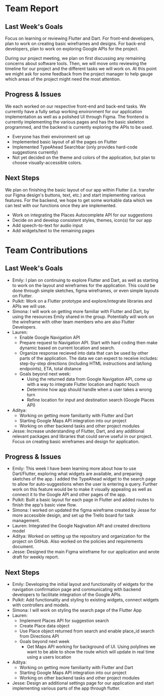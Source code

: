 # Team Report

## Last Week's Goals
Focus on learning or reviewing Flutter and Dart. For front-end developers, plan to work on creating basic wireframes and designs. For back-end developers, plan to work on exploring Google APIs for the project.

During our project meeting, we plan on first discussing any remaining concerns about software tools. Then, we will move onto reviewing the timeline for our project and the different tasks we will work on. At this point we might ask for some feedback from the project manager to help gauge which areas of the project might need the most attention.

## Progress & Issues
We each worked on our respective front-end and back-end tasks. We currently have a fully setup working environment for our application implementation as well as a polished UI through Figma. 
The frontend is currently implementing the various pages and has the basic skeleton programmed, and the backend is currently exploring the APIs to be used.
- Everyone has their environment set up
- Implemented basic layout of all the pages on Flutter
- Implemented TypeAhead Searchbar (only provides hard-code suggestions currently)
- Not yet decided on the theme and colors of the application, but plan to choose visually-accessible colors.

## Next Steps
We plan on finishing the basic layout of our app within Flutter (i.e. transfer our Figma design's buttons, text, etc.) and start implementing various features. For the backend, we hope to get some workable data which we can test with our functions once they are implemented.
- Work on integrating the Places Autocomplete API for our suggestions
- Decide on and develop consistent styles, themes, icon(s) for our app
- Add speech-to-text for audio input
- Add widgets/text to the remaining pages

# Team Contributions

## Last Week's Goals
- Emily: I plan on continuing to explore Flutter and Dart, as well as starting to work on the layout and wireframes for the application. This could be done through simple sketches, figma wireframes, or even simple layouts on Flutter.
- Pulkit: Work on a Flutter prototype and explore/integrate libraries and APIs we will use.
- Simona: I will work on getting more familiar with Flutter and Dart, by using the resources Emily shared in the group. Potentially will work on the wireframe with other team members who are also Flutter Developers.
- Lauren:
  - Enable Google Navigation API
  - Prepare request to Navigation API. Start with hard coding then make dynamic based on current location and search.
  - Organize response recieved into data that can be used by other parts of the application.  The data we can expect to receive includes: step-by-step directions (including HTML instructions and lat/long endpoints), ETA, total distance
  - Goals beyond next week:
    - Using the returned data from Google Navigation API, come up with a way to integrate Flutter location and haptic touch
    - Determine how app should handle when a user takes a wrong turn
    - Refine location for input and destination search (Google Places API)
- Aditya:
  - Working on getting more familiarity with Flutter and Dart
  - Starting Google Maps API integration into our project
  - Working on other backend tasks and other project modules
- Jesse: Increase understanding of Flutter, Dart, and any additional relevant packages and libraries that could serve useful in our project. Focus on creating basic wireframes and design for application.

## Progress & Issues
- Emily: This week I have been learning more about how to use Dart/Flutter, exploring what widgets are available, and preparing sketches of the app. I added the TypeAhead widget to the search page to allow for auto-suggestions when the user is entering a query. Further work on this feature would be to make it visually appealing as well as connect it to the Google API and other pages of the app.
- Pulkit: Built a basic layout for each page in Flutter and added routes to finish the app's basic view flow.
- Simona: I worked on updated the figma wireframe created by Jesse for more accessible design, and set up the Trello board for task management.
- Lauren: Integrated the Google Nagivation API and created directions model 
- Aditya: Worked on setting up the repository and organization for the project on GitHub. Also worked on the policies and requirements document.
- Jesse: Designed the main Figma wireframe for our application and wrote draft for weekly report.

## Next Steps
- Emily: Developing the initial layout and functionality of widgets for the navigation confirmation page and communicating with backend developers to facilitate integration of the Google APIs.
- Pulkit: Add functionality and styling to existing widgets, connect widgets with controllers and models.
- Simona: I will work on styling the search page of the Flutter App
- Lauren: 
  - Implement Places API for suggestion search
  - Create Place data object
  - Use Place object returned from search and enable place_id search from Directions API
  - Goals beyond next week
    - Get Maps API working for background of UI. Using polylines we want to be able to show the route which will update in real time using a users location
- Aditya:
  - Working on getting more familiarity with Flutter and Dart
  - Starting Google Maps API integration into our project
  - Working on other backend tasks and other project modules
- Jesse: Design an additional settings page for our application and start implementing various parts of the app through flutter.
